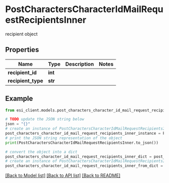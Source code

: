 # PostCharactersCharacterIdMailRequestRecipientsInner

recipient object

## Properties

Name | Type | Description | Notes
------------ | ------------- | ------------- | -------------
**recipient_id** | **int** |  | 
**recipient_type** | **str** |  | 

## Example

```python
from esi_client.models.post_characters_character_id_mail_request_recipients_inner import PostCharactersCharacterIdMailRequestRecipientsInner

# TODO update the JSON string below
json = "{}"
# create an instance of PostCharactersCharacterIdMailRequestRecipientsInner from a JSON string
post_characters_character_id_mail_request_recipients_inner_instance = PostCharactersCharacterIdMailRequestRecipientsInner.from_json(json)
# print the JSON string representation of the object
print(PostCharactersCharacterIdMailRequestRecipientsInner.to_json())

# convert the object into a dict
post_characters_character_id_mail_request_recipients_inner_dict = post_characters_character_id_mail_request_recipients_inner_instance.to_dict()
# create an instance of PostCharactersCharacterIdMailRequestRecipientsInner from a dict
post_characters_character_id_mail_request_recipients_inner_from_dict = PostCharactersCharacterIdMailRequestRecipientsInner.from_dict(post_characters_character_id_mail_request_recipients_inner_dict)
```
[[Back to Model list]](../README.md#documentation-for-models) [[Back to API list]](../README.md#documentation-for-api-endpoints) [[Back to README]](../README.md)


